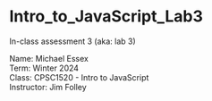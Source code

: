# Intro_to_JavaScript_Lab3

In-class assessment 3 (aka: lab 3)

Name: Michael Essex  
Term: Winter 2024  
Class: CPSC1520 - Intro to JavaScript  
Instructor: Jim Folley  
